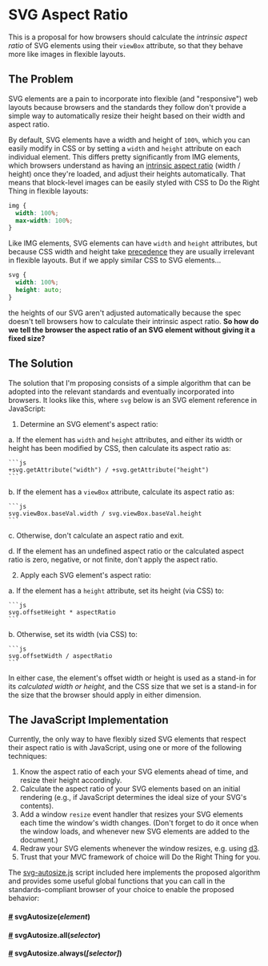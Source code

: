 # SVG Aspect Ratio
This is a proposal for how browsers should calculate the *intrinsic aspect ratio* of SVG elements using their `viewBox` attribute, so that they behave more like images in flexible layouts.

## The Problem
SVG elements are a pain to incorporate into flexible (and "responsive") web layouts because browsers and the standards they follow don't provide a simple way to automatically resize their height based on their width and aspect ratio.

By default, SVG elements have a width and height of `100%`, which you can easily modify in CSS or by setting a `width` and `height` attribute on each individual element. This differs pretty significantly from IMG elements, which browsers understand as having an [intrinsic aspect ratio](http://dev.w3.org/csswg/css-images-3/#intrinsic-dimensions) (width / height) once they're loaded, and adjust their heights automatically. That means that block-level images can be easily styled with CSS to Do the Right Thing in flexible layouts:

```css
img {
  width: 100%;
  max-width: 100%;
}
```

Like IMG elements, SVG elements can have `width` and `height` attributes, but because CSS width and height take [precedence](http://www.w3.org/TR/CSS2/cascade.html) they are usually irrelevant in flexible layouts. But if we apply similar CSS to SVG elements...

```css
svg {
  width: 100%;
  height: auto;
}
```

the heights of our SVG aren't adjusted automatically because the spec doesn't tell browsers how to calculate their intrinsic aspect ratio. **So how do we tell the browser the aspect ratio of an SVG element without giving it a fixed size?**

## The Solution
The solution that I'm proposing consists of a simple algorithm that can be adopted into the relevant standards and eventually incorporated into browsers. It looks like this, where `svg` below is an SVG element reference in JavaScript:

1. Determine an SVG element's aspect ratio:

  a. If the element has `width` and `height` attributes, and either its width or height has been modified by CSS, then calculate its aspect ratio as:

    ```js
    +svg.getAttribute("width") / +svg.getAttribute("height")
    ```

  b. If the element has a `viewBox` attribute, calculate its aspect ratio as:

    ```js
    svg.viewBox.baseVal.width / svg.viewBox.baseVal.height
    ```

  c. Otherwise, don't calculate an aspect ratio and exit.

  d. If the element has an undefined aspect ratio or the calculated aspect ratio is zero, negative, or not finite, don't apply the aspect ratio.

2. Apply each SVG element's aspect ratio:

  a. If the element has a `height` attribute, set its height (via CSS) to:

    ```js
    svg.offsetHeight * aspectRatio
    ```

  b. Otherwise, set its width (via CSS) to:

    ```js
    svg.offsetWidth / aspectRatio
    ```

  In either case, the element's offset width or height is used as a stand-in for its *calculated width or height*, and the CSS size that we set is a stand-in for the size that the browser should apply in either dimension.

## The JavaScript Implementation
Currently, the only way to have flexibly sized SVG elements that respect their aspect ratio is with JavaScript, using one or more of the following techniques:

1. Know the aspect ratio of each your SVG elements ahead of time, and resize their height accordingly.
2. Calculate the aspect ratio of your SVG elements based on an initial rendering (e.g., if JavaScript determines the ideal size of your SVG's contents).
3. Add a window `resize` event handler that resizes your SVG elements each time the window's width changes. (Don't forget to do it once when the window loads, and whenever new SVG elements are added to the document.)
4. Redraw your SVG elements whenever the window resizes, e.g. using [d3](http://d3js.org).
5. Trust that your MVC framework of choice will Do the Right Thing for you.

The [svg-autosize.js](https://github.com/shawnbot/svg-autosize/blob/master/svg-autosize.js) script included here implements the proposed algorithm and provides some useful global functions that you can call in the standards-compliant browser of your choice to enable the proposed behavior:

#### <a href="#fn" name="fn">#</a> svgAutosize(*element*)

#### <a href="#fn-all" name="fn-all">#</a> svgAutosize.all(*selector*)

#### <a href="#fn-always" name="fn-always">#</a> svgAutosize.always(*[selector]*)
